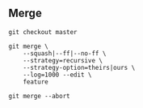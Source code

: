 ## Merge

    git checkout master

    git merge \
        --squash|--ff|--no-ff \
        --strategy=recursive \
        --strategy-option=theirs|ours \
        --log=1000 --edit \
        feature

    git merge --abort
